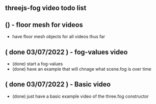 ## threejs-fog video todo list

## () - floor mesh for videos
* have floor mesh objects for all videos thus far

## ( done 03/07/2022 ) - fog-values video
* (done) start a fog-values
* (done) have an example that will chnage what scene.fog is over time

## ( done 03/07/2022 ) - Basic video
* (done) just have a basic example video of the three.fog constructor